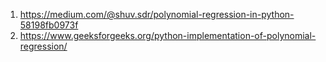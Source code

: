 1. https://medium.com/@shuv.sdr/polynomial-regression-in-python-58198fb0973f
2. https://www.geeksforgeeks.org/python-implementation-of-polynomial-regression/
